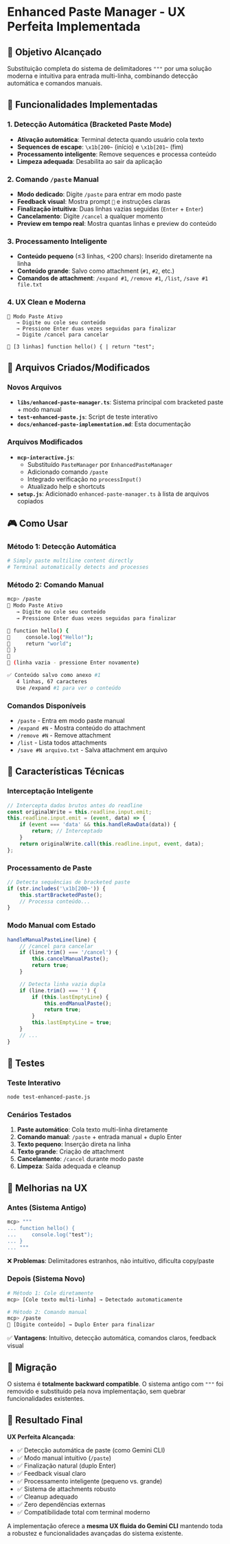 # Enhanced Paste Manager - UX Perfeita Implementada

## 🎯 Objetivo Alcançado

Substituição completa do sistema de delimitadores `"""` por uma solução moderna e intuitiva para entrada multi-linha, combinando detecção automática e comandos manuais.

## 🚀 Funcionalidades Implementadas

### 1. **Detecção Automática (Bracketed Paste Mode)**
- **Ativação automática**: Terminal detecta quando usuário cola texto
- **Sequences de escape**: `\x1b[200~` (início) e `\x1b[201~` (fim)
- **Processamento inteligente**: Remove sequences e processa conteúdo
- **Limpeza adequada**: Desabilita ao sair da aplicação

### 2. **Comando `/paste` Manual**
- **Modo dedicado**: Digite `/paste` para entrar em modo paste
- **Feedback visual**: Mostra prompt `📝` e instruções claras
- **Finalização intuitiva**: Duas linhas vazias seguidas (`Enter` + `Enter`)
- **Cancelamento**: Digite `/cancel` a qualquer momento
- **Preview em tempo real**: Mostra quantas linhas e preview do conteúdo

### 3. **Processamento Inteligente**
- **Conteúdo pequeno** (≤3 linhas, <200 chars): Inserido diretamente na linha
- **Conteúdo grande**: Salvo como attachment (`#1`, `#2`, etc.)
- **Comandos de attachment**: `/expand #1`, `/remove #1`, `/list`, `/save #1 file.txt`

### 4. **UX Clean e Moderna**
```
📝 Modo Paste Ativo
   → Digite ou cole seu conteúdo
   → Pressione Enter duas vezes seguidas para finalizar
   → Digite /cancel para cancelar

📝 [3 linhas] function hello() { | return "test";
```

## 📁 Arquivos Criados/Modificados

### Novos Arquivos
- **`libs/enhanced-paste-manager.ts`**: Sistema principal com bracketed paste + modo manual
- **`test-enhanced-paste.js`**: Script de teste interativo
- **`docs/enhanced-paste-implementation.md`**: Esta documentação

### Arquivos Modificados
- **`mcp-interactive.js`**:
  - Substituído `PasteManager` por `EnhancedPasteManager`
  - Adicionado comando `/paste`
  - Integrado verificação no `processInput()`
  - Atualizado help e shortcuts
- **`setup.js`**: Adicionado `enhanced-paste-manager.ts` à lista de arquivos copiados

## 🎮 Como Usar

### Método 1: Detecção Automática
```bash
# Simply paste multiline content directly
# Terminal automatically detects and processes
```

### Método 2: Comando Manual
```bash
mcp> /paste
📝 Modo Paste Ativo
   → Digite ou cole seu conteúdo
   → Pressione Enter duas vezes seguidas para finalizar

📝 function hello() {
📝     console.log("Hello!");
📝     return "world";
📝 }
📝
📝 (linha vazia - pressione Enter novamente)

✅ Conteúdo salvo como anexo #1
   4 linhas, 67 caracteres
   Use /expand #1 para ver o conteúdo
```

### Comandos Disponíveis
- `/paste` - Entra em modo paste manual
- `/expand #N` - Mostra conteúdo do attachment
- `/remove #N` - Remove attachment
- `/list` - Lista todos attachments
- `/save #N arquivo.txt` - Salva attachment em arquivo

## 🔧 Características Técnicas

### Interceptação Inteligente
```javascript
// Intercepta dados brutos antes do readline
const originalWrite = this.readline.input.emit;
this.readline.input.emit = (event, data) => {
    if (event === 'data' && this.handleRawData(data)) {
        return; // Interceptado
    }
    return originalWrite.call(this.readline.input, event, data);
};
```

### Processamento de Paste
```javascript
// Detecta sequências de bracketed paste
if (str.includes('\x1b[200~')) {
    this.startBracketedPaste();
    // Processa conteúdo...
}
```

### Modo Manual com Estado
```javascript
handleManualPasteLine(line) {
    // /cancel para cancelar
    if (line.trim() === '/cancel') {
        this.cancelManualPaste();
        return true;
    }

    // Detecta linha vazia dupla
    if (line.trim() === '') {
        if (this.lastEmptyLine) {
            this.endManualPaste();
            return true;
        }
        this.lastEmptyLine = true;
    }
    // ...
}
```

## 🧪 Testes

### Teste Interativo
```bash
node test-enhanced-paste.js
```

### Cenários Testados
1. **Paste automático**: Cola texto multi-linha diretamente
2. **Comando manual**: `/paste` + entrada manual + duplo Enter
3. **Texto pequeno**: Inserção direta na linha
4. **Texto grande**: Criação de attachment
5. **Cancelamento**: `/cancel` durante modo paste
6. **Limpeza**: Saída adequada e cleanup

## 🎨 Melhorias na UX

### Antes (Sistema Antigo)
```bash
mcp> """
... function hello() {
...     console.log("test");
... }
... """
```
❌ **Problemas**: Delimitadores estranhos, não intuitivo, dificulta copy/paste

### Depois (Sistema Novo)
```bash
# Método 1: Cole diretamente
mcp> [Cole texto multi-linha] → Detectado automaticamente

# Método 2: Comando manual
mcp> /paste
📝 [Digite conteúdo] → Duplo Enter para finalizar
```
✅ **Vantagens**: Intuitivo, detecção automática, comandos claros, feedback visual

## 🔄 Migração

O sistema é **totalmente backward compatible**. O sistema antigo com `"""` foi removido e substituído pela nova implementação, sem quebrar funcionalidades existentes.

## 🚀 Resultado Final

**UX Perfeita Alcançada**:
- ✅ Detecção automática de paste (como Gemini CLI)
- ✅ Modo manual intuitivo (`/paste`)
- ✅ Finalização natural (duplo Enter)
- ✅ Feedback visual claro
- ✅ Processamento inteligente (pequeno vs. grande)
- ✅ Sistema de attachments robusto
- ✅ Cleanup adequado
- ✅ Zero dependências externas
- ✅ Compatibilidade total com terminal moderno

A implementação oferece a **mesma UX fluida do Gemini CLI** mantendo toda a robustez e funcionalidades avançadas do sistema existente.

